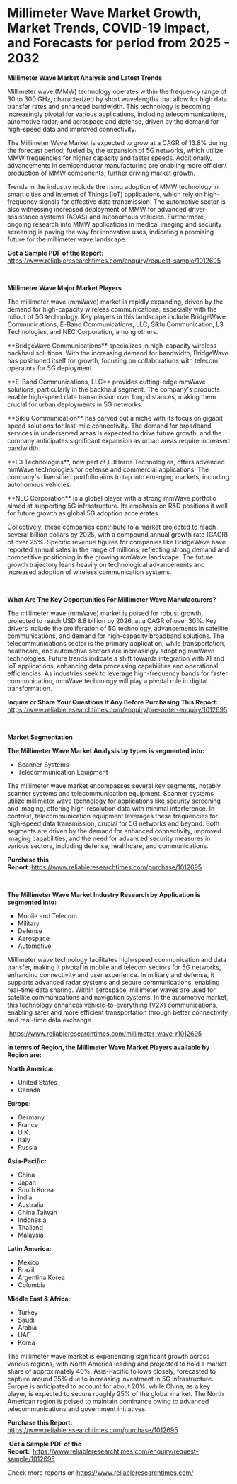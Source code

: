 <p><h1>Millimeter Wave Market Growth, Market Trends, COVID-19 Impact, and Forecasts for period from 2025 - 2032</h1></p><p><strong>Millimeter Wave Market Analysis and Latest Trends</strong></p>
<p><p>Millimeter wave (MMW) technology operates within the frequency range of 30 to 300 GHz, characterized by short wavelengths that allow for high data transfer rates and enhanced bandwidth. This technology is becoming increasingly pivotal for various applications, including telecommunications, automotive radar, and aerospace and defense, driven by the demand for high-speed data and improved connectivity.</p><p>The Millimeter Wave Market is expected to grow at a CAGR of 13.8% during the forecast period, fueled by the expansion of 5G networks, which utilize MMW frequencies for higher capacity and faster speeds. Additionally, advancements in semiconductor manufacturing are enabling more efficient production of MMW components, further driving market growth. </p><p>Trends in the industry include the rising adoption of MMW technology in smart cities and Internet of Things (IoT) applications, which rely on high-frequency signals for effective data transmission. The automotive sector is also witnessing increased deployment of MMW for advanced driver-assistance systems (ADAS) and autonomous vehicles. Furthermore, ongoing research into MMW applications in medical imaging and security screening is paving the way for innovative uses, indicating a promising future for the millimeter wave landscape.</p></p>
<p><strong>Get a Sample PDF of the Report:&nbsp;</strong> <a href="https://www.reliableresearchtimes.com/enquiry/request-sample/1012695?utm_campaign=2207&utm_medium=2&utm_source=Github&utm_content=ia&utm_term=06032025&utm_id=millimeter-wave">https://www.reliableresearchtimes.com/enquiry/request-sample/1012695</a></p>
<p>&nbsp;</p>
<p><strong>Millimeter Wave Major Market Players</strong></p>
<p><p>The millimeter wave (mmWave) market is rapidly expanding, driven by the demand for high-capacity wireless communications, especially with the rollout of 5G technology. Key players in this landscape include BridgeWave Communications, E-Band Communications, LLC, Siklu Communication, L3 Technologies, and NEC Corporation, among others.</p><p>**BridgeWave Communications** specializes in high-capacity wireless backhaul solutions. With the increasing demand for bandwidth, BridgeWave has positioned itself for growth, focusing on collaborations with telecom operators for 5G deployment. </p><p>**E-Band Communications, LLC** provides cutting-edge mmWave solutions, particularly in the backhaul segment. The company's products enable high-speed data transmission over long distances, making them crucial for urban deployments in 5G networks. </p><p>**Siklu Communication** has carved out a niche with its focus on gigabit speed solutions for last-mile connectivity. The demand for broadband services in underserved areas is expected to drive future growth, and the company anticipates significant expansion as urban areas require increased bandwidth.</p><p>**L3 Technologies**, now part of L3Harris Technologies, offers advanced mmWave technologies for defense and commercial applications. The company's diversified portfolio aims to tap into emerging markets, including autonomous vehicles.</p><p>**NEC Corporation** is a global player with a strong mmWave portfolio aimed at supporting 5G infrastructure. Its emphasis on R&D positions it well for future growth as global 5G adoption accelerates.</p><p>Collectively, these companies contribute to a market projected to reach several billion dollars by 2025, with a compound annual growth rate (CAGR) of over 25%. Specific revenue figures for companies like BridgeWave have reported annual sales in the range of millions, reflecting strong demand and competitive positioning in the growing mmWave landscape. The future growth trajectory leans heavily on technological advancements and increased adoption of wireless communication systems.</p></p>
<p>&nbsp;</p>
<p><strong>What Are The Key Opportunities For Millimeter Wave Manufacturers?</strong></p>
<p><p>The millimeter wave (mmWave) market is poised for robust growth, projected to reach USD 8.8 billion by 2026, at a CAGR of over 30%. Key drivers include the proliferation of 5G technology, advancements in satellite communications, and demand for high-capacity broadband solutions. The telecommunications sector is the primary application, while transportation, healthcare, and automotive sectors are increasingly adopting mmWave technologies. Future trends indicate a shift towards integration with AI and IoT applications, enhancing data processing capabilities and operational efficiencies. As industries seek to leverage high-frequency bands for faster communication, mmWave technology will play a pivotal role in digital transformation.</p></p>
<p><strong>Inquire or Share Your Questions If Any Before Purchasing This Report:</strong> <a href="https://www.reliableresearchtimes.com/enquiry/pre-order-enquiry/1012695?utm_campaign=2207&utm_medium=2&utm_source=Github&utm_content=ia&utm_term=06032025&utm_id=millimeter-wave">https://www.reliableresearchtimes.com/enquiry/pre-order-enquiry/1012695</a></p>
<p>&nbsp;</p>
<p><strong>Market Segmentation</strong></p>
<p><strong>The Millimeter Wave Market Analysis by types is segmented into:</strong></p>
<p><ul><li>Scanner Systems</li><li>Telecommunication Equipment</li></ul></p>
<p><p>The millimeter wave market encompasses several key segments, notably scanner systems and telecommunication equipment. Scanner systems utilize millimeter wave technology for applications like security screening and imaging, offering high-resolution data with minimal interference. In contrast, telecommunication equipment leverages these frequencies for high-speed data transmission, crucial for 5G networks and beyond. Both segments are driven by the demand for enhanced connectivity, improved imaging capabilities, and the need for advanced security measures in various sectors, including defense, healthcare, and communications.</p></p>
<p><strong>Purchase this Report:&nbsp;</strong><a href="https://www.reliableresearchtimes.com/purchase/1012695?utm_campaign=2207&utm_medium=2&utm_source=Github&utm_content=ia&utm_term=06032025&utm_id=millimeter-wave">https://www.reliableresearchtimes.com/purchase/1012695</a></p>
<p>&nbsp;</p>
<p><strong>The Millimeter Wave Market Industry Research by Application is segmented into:</strong></p>
<p><ul><li>Mobile and Telecom</li><li>Military</li><li>Defense</li><li>Aerospace</li><li>Automotive</li></ul></p>
<p><p>Millimeter wave technology facilitates high-speed communication and data transfer, making it pivotal in mobile and telecom sectors for 5G networks, enhancing connectivity and user experience. In military and defense, it supports advanced radar systems and secure communications, enabling real-time data sharing. Within aerospace, millimeter waves are used for satellite communications and navigation systems. In the automotive market, this technology enhances vehicle-to-everything (V2X) communications, enabling safer and more efficient transportation through better connectivity and real-time data exchange.</p></p>
<p><a href="https://www.reliableresearchtimes.com/millimeter-wave-r1012695?utm_campaign=2207&utm_medium=2&utm_source=Github&utm_content=ia&utm_term=06032025&utm_id=millimeter-wave">&nbsp;https://www.reliableresearchtimes.com/millimeter-wave-r1012695</a></p>
<p><strong>In terms of Region, the Millimeter Wave Market Players available by Region are:</strong></p>
<p>
    <p> <strong> North America: </strong>
        <ul>
            <li>United States</li>
            <li>Canada</li>
        </ul>
        </p> 
    <p> <strong> Europe: </strong>
        <ul>
            <li>Germany</li>
            <li>France</li>
            <li>U.K.</li>
            <li>Italy</li>
            <li>Russia</li>
        </ul>
        </p> 
    <p> <strong> Asia-Pacific: </strong>
        <ul>
            <li>China</li>
            <li>Japan</li>
            <li>South Korea</li>
            <li>India</li>
            <li>Australia</li>
            <li>China Taiwan</li>
            <li>Indonesia</li>
            <li>Thailand</li>
            <li>Malaysia</li>
        </ul>
        </p> 
    <p> <strong> Latin America: </strong>
        <ul>
            <li>Mexico</li>
            <li>Brazil</li>
            <li>Argentina Korea</li>
            <li>Colombia</li>
        </ul>
        </p> 
    <p> <strong> Middle East & Africa: </strong>
        <ul>
            <li>Turkey</li>
            <li>Saudi</li>
            <li>Arabia</li>
            <li>UAE</li>
            <li>Korea</li>
        </ul>
    </p>
    </p>
<p><p>The millimeter wave market is experiencing significant growth across various regions, with North America leading and projected to hold a market share of approximately 40%. Asia-Pacific follows closely, forecasted to capture around 35% due to increasing investment in 5G infrastructure. Europe is anticipated to account for about 20%, while China, as a key player, is expected to secure roughly 25% of the global market. The North American region is poised to maintain dominance owing to advanced telecommunications and government initiatives.</p></p>
<p><strong>Purchase this Report: </strong><a href="https://www.reliableresearchtimes.com/purchase/1012695?utm_campaign=2207&utm_medium=2&utm_source=Github&utm_content=ia&utm_term=06032025&utm_id=millimeter-wave">https://www.reliableresearchtimes.com/purchase/1012695</a></p>
<p>&nbsp;<strong>Get a Sample PDF of the Report:&nbsp;&nbsp;</strong><a href="https://www.reliableresearchtimes.com/enquiry/request-sample/1012695?utm_campaign=2207&utm_medium=2&utm_source=Github&utm_content=ia&utm_term=06032025&utm_id=millimeter-wave">https://www.reliableresearchtimes.com/enquiry/request-sample/1012695</a></p>
<p><strong></strong></p>
<p>Check more reports on <a href="https://www.reliableresearchtimes.com/?utm_campaign=2207&utm_medium=2&utm_source=Github&utm_content=ia&utm_term=06032025&utm_id=millimeter-wave">https://www.reliableresearchtimes.com/</a></p>